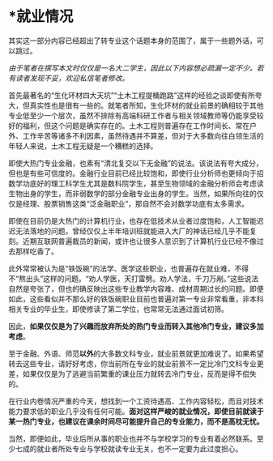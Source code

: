 # *就业情况

其实这一部分内容已经超出了转专业这个话题本身的范围了，属于一些题外话，可以跳过。

*由于笔者在撰写本文时仅仅是一名大二学生，因此以下内容想必疏漏一定不少。若有读者发现不妥，欢迎私信笔者修改。*

首先最著名的“生化环材四大天坑”“土木工程提桶跑路”这样的经验之谈即使有所夸大，但真实性也是很有一些的。就笔者所知，生化环材的就业前景的确相较于其他专业低至少一个层次，虽然不排除有高端科研工作者与相关领域教师等仍能享受较好的福利，但这个问题是确实存在的。土木工程则普遍存在工作时间长、常在户外、工作辛苦等诸多不利因素，虽然待遇并不算差，但对于大多数向往白领生活的年轻人来说，土木工程无疑是一个糟糕的选择。

即使大热门专业金融，也素有“清北复交以下无金融”的说法。该说法有夸大成分，但也是有些可信度的。金融行业目前已经比较饱和，即使行业分析师也更倾向于招数学功底好的理工科学生尤其是数科院学生，甚至生物领域的金融分析师会考虑读生物出身的学生，而非弱数学的部分金融专业出身的学生。当然，如果所向往的仅仅是经理、股票销售这类“泛金融职业”，那自然不会对数学功底有太多需求。

即使在目前仍是大热门的计算机行业，也存在低技术从业者过度饱和，人工智能迟迟无法落地的问题。曾经仅仅上半年培训班就能进入大厂的神话已经几乎不能复刻。近期互联网普遍裁员的新闻，或许也让很多人意识到了计算机行业已经不像过去那样吃香了。

此外常常被认为是“铁饭碗”的法学、医学这些职业，也普遍存在就业难，不得不“熬出头”这样的问题。“劝人学医，天打雷劈。劝人学法，千刀万剐。”这些说法自然是夸张了，但也的确反映出这些专业教学内容难、成材周期过长的问题。即便如此，这些看似并不那么好的铁饭碗职业目前也普遍对第一专业非常看重，非本科相关专业的毕业生，即使修读了第二学位，也常常无法通过面试初筛。

因此，**如果仅仅是为了兴趣而放弃所处的热门专业而转入其他冷门专业，建议多加考虑**。

至于金融、外语、师范**以外**的大多数文科专业，就业前景就更加难说了。如果希望转去这些专业，请好好考虑，你当前所在专业的就业前景不一定比冷门文科专业更差，如果仅仅是为了逃避当前繁重的课业压力就转去冷门专业，反而是得不偿失的。

在行业内卷情况严重的今天，想找到一个工资待遇高、工作内容轻松，而且对技术能力要求低的职业几乎没有任何可能。**面对这样严峻的就业情况，即使目前就读于某一热门专业，也建议在课余时间尽可能提升自己的专业能力，而不是高枕无忧。**

当然，即便如此，毕业后所从事的职业也并不与学校学习的专业有着必然联系。至少七成的就业者所处专业与学校就读专业无关，也不一定要为此过度担心。